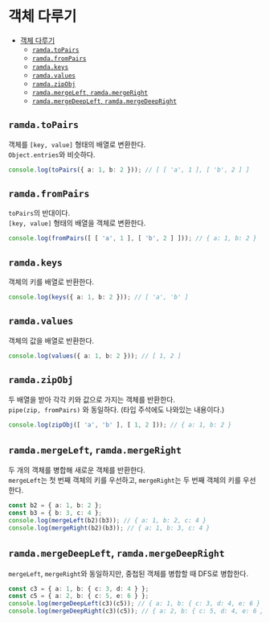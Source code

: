 # 객체 다루기

- [객체 다루기](#객체-다루기)
  - [`ramda.toPairs`](#ramdatopairs)
  - [`ramda.fromPairs`](#ramdafrompairs)
  - [`ramda.keys`](#ramdakeys)
  - [`ramda.values`](#ramdavalues)
  - [`ramda.zipObj`](#ramdazipobj)
  - [`ramda.mergeLeft`, `ramda.mergeRight`](#ramdamergeleft-ramdamergeright)
  - [`ramda.mergeDeepLeft`, `ramda.mergeDeepRight`](#ramdamergedeepleft-ramdamergedeepright)

## `ramda.toPairs`

객체를 `[key, value]` 형태의 배열로 변환한다.  
`Object.entries`와 비슷하다.

```ts
console.log(toPairs({ a: 1, b: 2 })); // [ [ 'a', 1 ], [ 'b', 2 ] ]
```

## `ramda.fromPairs`

`toPairs`의 반대이다.  
`[key, value]` 형태의 배열을 객체로 변환한다.

```ts
console.log(fromPairs([ [ 'a', 1 ], [ 'b', 2 ] ])); // { a: 1, b: 2 }
```

## `ramda.keys`

객체의 키를 배열로 반환한다.

```ts
console.log(keys({ a: 1, b: 2 })); // [ 'a', 'b' ]
```

## `ramda.values`

객체의 값을 배열로 반환한다.

```ts
console.log(values({ a: 1, b: 2 })); // [ 1, 2 ]
```

## `ramda.zipObj`

두 배열을 받아 각각 키와 값으로 가지는 객체를 반환한다.  
`pipe(zip, fromPairs)` 와 동일하다. (타입 주석에도 나와있는 내용이다.)

```ts
console.log(zipObj([ 'a', 'b' ], [ 1, 2 ])); // { a: 1, b: 2 }
```

## `ramda.mergeLeft`, `ramda.mergeRight`

두 개의 객체를 병합해 새로운 객체를 반환한다.  
`mergeLeft`는 첫 번째 객체의 키를 우선하고, `mergeRight`는 두 번째 객체의 키를 우선한다.

```ts
const b2 = { a: 1, b: 2 };
const b3 = { b: 3, c: 4 };
console.log(mergeLeft(b2)(b3)); // { a: 1, b: 2, c: 4 }
console.log(mergeRight(b2)(b3)); // { a: 1, b: 3, c: 4 }
```

## `ramda.mergeDeepLeft`, `ramda.mergeDeepRight`

`mergeLeft`, `mergeRight`와 동일하지만, 중첩된 객체를 병합할 때 DFS로 병합한다.

```ts
const c3 = { a: 1, b: { c: 3, d: 4 } };
const c5 = { a: 2, b: { c: 5, e: 6 } };
console.log(mergeDeepLeft(c3)(c5)); // { a: 1, b: { c: 3, d: 4, e: 6 } }
console.log(mergeDeepRight(c3)(c5)); // { a: 2, b: { c: 5, d: 4, e: 6 } }
```
